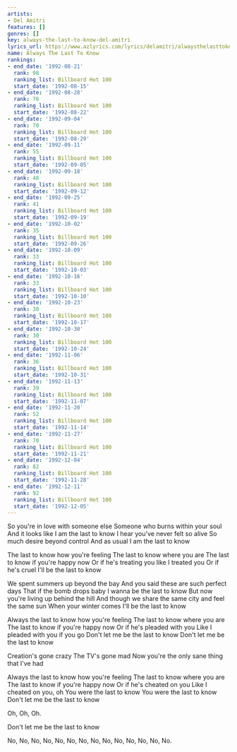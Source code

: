 ```yaml
---
artists:
- Del Amitri
features: []
genres: []
key: always-the-last-to-know-del-amitri
lyrics_url: https://www.azlyrics.com/lyrics/delamitri/alwaysthelasttoknow.html
name: Always The Last To Know
rankings:
- end_date: '1992-08-21'
  rank: 98
  ranking_list: Billboard Hot 100
  start_date: '1992-08-15'
- end_date: '1992-08-28'
  rank: 76
  ranking_list: Billboard Hot 100
  start_date: '1992-08-22'
- end_date: '1992-09-04'
  rank: 70
  ranking_list: Billboard Hot 100
  start_date: '1992-08-29'
- end_date: '1992-09-11'
  rank: 55
  ranking_list: Billboard Hot 100
  start_date: '1992-09-05'
- end_date: '1992-09-18'
  rank: 48
  ranking_list: Billboard Hot 100
  start_date: '1992-09-12'
- end_date: '1992-09-25'
  rank: 41
  ranking_list: Billboard Hot 100
  start_date: '1992-09-19'
- end_date: '1992-10-02'
  rank: 35
  ranking_list: Billboard Hot 100
  start_date: '1992-09-26'
- end_date: '1992-10-09'
  rank: 33
  ranking_list: Billboard Hot 100
  start_date: '1992-10-03'
- end_date: '1992-10-16'
  rank: 33
  ranking_list: Billboard Hot 100
  start_date: '1992-10-10'
- end_date: '1992-10-23'
  rank: 30
  ranking_list: Billboard Hot 100
  start_date: '1992-10-17'
- end_date: '1992-10-30'
  rank: 30
  ranking_list: Billboard Hot 100
  start_date: '1992-10-24'
- end_date: '1992-11-06'
  rank: 36
  ranking_list: Billboard Hot 100
  start_date: '1992-10-31'
- end_date: '1992-11-13'
  rank: 39
  ranking_list: Billboard Hot 100
  start_date: '1992-11-07'
- end_date: '1992-11-20'
  rank: 52
  ranking_list: Billboard Hot 100
  start_date: '1992-11-14'
- end_date: '1992-11-27'
  rank: 70
  ranking_list: Billboard Hot 100
  start_date: '1992-11-21'
- end_date: '1992-12-04'
  rank: 82
  ranking_list: Billboard Hot 100
  start_date: '1992-11-28'
- end_date: '1992-12-11'
  rank: 92
  ranking_list: Billboard Hot 100
  start_date: '1992-12-05'
---
```


So you're in love with someone else
Someone who burns within your soul
And it looks like I am the last to know
I hear you've never felt so alive
So much desire beyond control
And as usual I am the last to know

The last to know how you're feeling
The last to know where you are
The last to know if you're happy now
Or if he's treating you like I treated you
Or if he's cruel
I'll be the last to know

We spent summers up beyond the bay
And you said these are such perfect days
That if the bomb drops baby
I wanna be the last to know
But now you're living up behind the hill
And though we share the same city and feel the same sun
When your winter comes
I'll be the last to know

Always the last to know how you're feeling
The last to know where you are
The last to know if you're happy now
Or if he's pleaded with you
Like I pleaded with you if you go
Don't let me be the last to know
Don't let me be the last to know

Creation's gone crazy
The TV's gone mad
Now you're the only sane thing that I've had

Always the last to know how you're feeling
The last to know where you are
The last to know if you're happy now
Or if he's cheated on you
Like I cheated on you, oh
You were the last to know
You were the last to know
Don't let me be the last to know

Oh, Oh, Oh.

Don't let me be the last to know

No, No, No, No, No, No, No, No, No, No, No, No, No, No.




